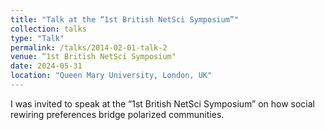 ```yaml
---
title: "Talk at the “1st British NetSci Symposium”"
collection: talks
type: "Talk"
permalink: /talks/2014-02-01-talk-2
venue: “1st British NetSci Symposium"
date: 2024-05-31
location: "Queen Mary University, London, UK"
---
```


I was invited to speak at the “1st British NetSci Symposium” on how social rewiring preferences bridge polarized communities.
